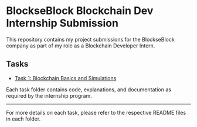 # BlockseBlock Blockchain Dev Internship Submission

This repository contains my project submissions for the BlockseBlock company as part of my role as a Blockchain Developer Intern.

## Tasks

- [Task 1: Blockchain Basics and Simulations](./Task%201/README.md)

Each task folder contains code, explanations, and documentation as required by the internship program.

---

For more details on each task, please refer to the respective README files in each folder. 